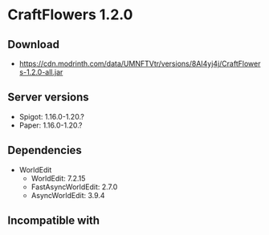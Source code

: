 # CraftFlowers 1.2.0

## Download
- https://cdn.modrinth.com/data/UMNFTVtr/versions/8AI4yj4j/CraftFlowers-1.2.0-all.jar

## Server versions
- Spigot: 1.16.0-1.20.?
- Paper: 1.16.0-1.20.?

## Dependencies
- WorldEdit
  - WorldEdit: 7.2.15
  - FastAsyncWorldEdit: 2.7.0
  - AsyncWorldEdit: 3.9.4

## Incompatible with